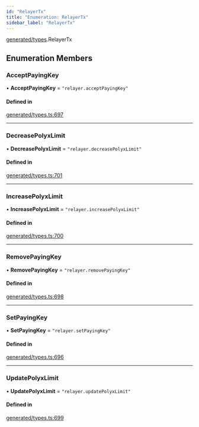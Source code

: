 ```yaml
---
id: "RelayerTx"
title: "Enumeration: RelayerTx"
sidebar_label: "RelayerTx"
---
```


[generated/types](../../../../modules/Generated/Types/Types.md).RelayerTx

## Enumeration Members

### AcceptPayingKey

• **AcceptPayingKey** = ``"relayer.acceptPayingKey"``

#### Defined in

[generated/types.ts:697](https://github.com/PolymeshAssociation/polymesh-sdk/blob/95e180d2/src/generated/types.ts#L697)

___

### DecreasePolyxLimit

• **DecreasePolyxLimit** = ``"relayer.decreasePolyxLimit"``

#### Defined in

[generated/types.ts:701](https://github.com/PolymeshAssociation/polymesh-sdk/blob/95e180d2/src/generated/types.ts#L701)

___

### IncreasePolyxLimit

• **IncreasePolyxLimit** = ``"relayer.increasePolyxLimit"``

#### Defined in

[generated/types.ts:700](https://github.com/PolymeshAssociation/polymesh-sdk/blob/95e180d2/src/generated/types.ts#L700)

___

### RemovePayingKey

• **RemovePayingKey** = ``"relayer.removePayingKey"``

#### Defined in

[generated/types.ts:698](https://github.com/PolymeshAssociation/polymesh-sdk/blob/95e180d2/src/generated/types.ts#L698)

___

### SetPayingKey

• **SetPayingKey** = ``"relayer.setPayingKey"``

#### Defined in

[generated/types.ts:696](https://github.com/PolymeshAssociation/polymesh-sdk/blob/95e180d2/src/generated/types.ts#L696)

___

### UpdatePolyxLimit

• **UpdatePolyxLimit** = ``"relayer.updatePolyxLimit"``

#### Defined in

[generated/types.ts:699](https://github.com/PolymeshAssociation/polymesh-sdk/blob/95e180d2/src/generated/types.ts#L699)
